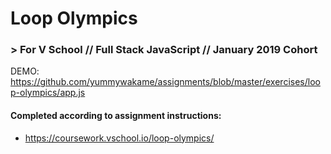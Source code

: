 # Loop Olympics
### > For V School // Full Stack JavaScript // January 2019 Cohort

DEMO: https://github.com/yummywakame/assignments/blob/master/exercises/loop-olympics/app.js

#### Completed according to assignment instructions: 
- https://coursework.vschool.io/loop-olympics/
